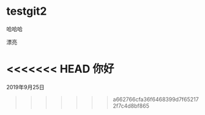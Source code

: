 # testgit2



哈哈哈



漂亮

<<<<<<< HEAD
你好
=======
2019年9月25日
>>>>>>> a662766cfa36f6468399d7f652172f7c4d8bf865
